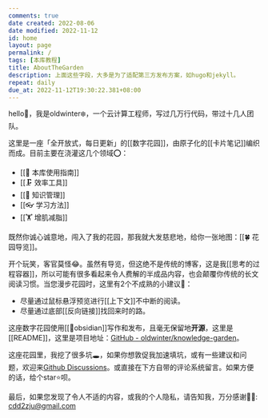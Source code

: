 ```yaml
---
comments: true
date created: 2022-08-06
date modified: 2022-11-12
id: home
layout: page
permalink: /
tags: [本库教程]
title: AboutTheGarden
description: 上面这些字段，大多是为了适配第三方发布方案，如hugo和jekyll。
repeat: daily
due_at: 2022-11-12T19:30:22.381+08:00
---
```


hello👋，我是oldwinter❄️，一个云计算工程师，写过几万行代码，带过十几人团队。

这里是一座「全开放式，每日更新」的[[数字花园]]，由原子化的[[卡片笔记]]编织而成。目前主要在浇灌这几个领域⭕：

- [[🧰 本库使用指南]]
- [[🗜 效率工具]]
- [[🧀 知识管理]]
- [[👓 学习方法]]
- [[🏋 增肌减脂]]

既然你诚心诚意地，闯入了我的花园，那我就大发慈悲地，给你一张地图：[[🍀 花园导览]]。

开个玩笑，客官莫怪😂。虽然有导览，但这绝不是传统的博客，这是我[[思考的过程容器]]，所以可能有很多看起来令人费解的半成品内容，也会颠覆你传统的长文阅读习惯。当您漫步花园时，这里有2个不成熟的小建议💁：

- 尽量通过鼠标悬浮预览进行[[上下文]]不中断的阅读。
- 尽量通过底部[[反向链接]]找回来时的路。

这座数字花园使用[[🤖obsidian]]写作和发布，且毫无保留地**开源**，这里是[[README]]，这里是项目地址：[GitHub - oldwinter/knowledge-garden](https://github.com/oldwinter/knowledge-garden)。

这座花园里，我挖了很多坑🕳，如果你想敦促我加速填坑，或有一些建议和问题，欢迎来[Github Discussions](https://github.com/oldwinter/knowledge-garden/discussions)。或直接在下方自带的评论系统留言。如果方便的话，给个star⭐️呗。

最后，如果您发现了令人不适的内容，或我的个人隐私，请告知我，万分感谢🦀🦀: cdd2zju@gmail.com
